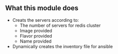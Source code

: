 ## What this module does

* Creats the servers according to:
  * The number of servers for redis cluster
  * Image provided
  * Flavor provided
  * Name provided
* Dynamically creates the inventory file for ansible